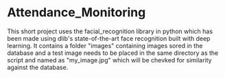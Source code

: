 # Attendance_Monitoring
This short project uses the facial_recognition library in python which has been made using dlib's state-of-the-art face recognition built with deep learning. It contains a folder "images" containing images sored in the database and a test image needs to be placed in the same directory as the script and named as "my_image.jpg" which will be chevked for similarity against the database. 
